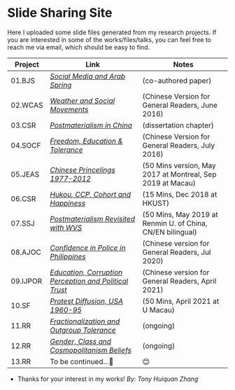 # Slide Sharing Site #

Here I uploaded some slide files generated from my research projects. If you are interested in some of the works/files/talks, you can feel free to reach me via email, which should be easy to find.


Project   | Link       | Notes
----------| ---------- | ----------
01.BJS    | *[Social Media and Arab Spring](https://github.com/huiquanR/)* |  (co-authored paper)
02.WCAS   | *[Weather and Social Movements](PDF/01_2016_Weather_革命者也怕淋雨_政见文章.pdf)* |(Chinese Version for General Readers, June 2016)
03.CSR    | *[Postmaterialism in China](https://github.com/huiquanR/)* |  (dissertation chapter)
04.SOCF   | *[Freedom, Education & Tolerance](PDF/03_2016_同性戀包容度_缪斯夫人_微文库原文已删.pdf)* |(Chinese Version for General Readers, July 2016)
05.JEAS   | *[Chinese Princelings 1977-2012](PDF/04_2019_JEAS_Princelings_50min.pdf)* |(50 Mins version, May 2017 at Montreal, Sep 2019 at Macau)
06.CSR    | *[Hukou, CCP, Cohort and Happiness](PDF/05_2020_CSR_15min幸福感.pdf)* |(15 Mins, Dec 2018 at HKUST)
07.SSJ    | *[Postmaterialism Revisited with WVS](PDF/02_2019_Postmaterialism_RUC_50mins.pdf)* |(50 Mins, May 2019 at Renmin U. of China, CN/EN bilingual)
08.AJOC   | *[Confidence in Police in Philippines](PDF/06_科研快訊_菲律賓社會對警務系統的態度.pdf)* |(Chinese version for General Readers, Jul 2020)
09.IJPOR  | *[Education, Corruption Perception and Political Trust](https://github.com/huiquanR/)* |(Chinese version for General Readers, April 2021)
10.SF     | *[Protest Diffusion, USA 1960-95](PDF/08_DOCA_UM_20210408_TALK_45min.pdf)* |(50 Mins, April 2021 at U Macau)
11.RR     | *[Fractionalization and Outgroup Tolerance](https://github.com/huiquanR/)* | (ongoing)
12.RR     | *[Gender, Class and Cosmopolitanism Beliefs](https://github.com/huiquanR/)* |  (ongoing)
13.RR     | To be continued...:metal:                      |   :blush:


- Thanks for your interest in my works!
*By: Tony Huiquan Zhang*
